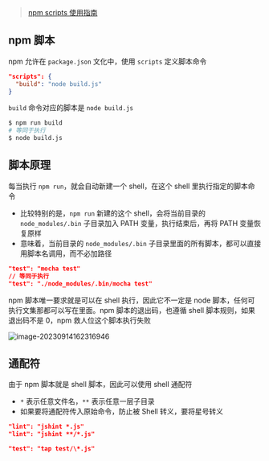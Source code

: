 > [npm scripts 使用指南](http://ruanyifeng.com/blog/2016/10/npm_scripts.html)

## npm 脚本

npm 允许在 `package.json` 文化中，使用 `scripts` 定义脚本命令

```json
"scripts": {
  "build": "node build.js"
}
```

`build` 命令对应的脚本是 `node build.js`

```bash
$ npm run build
# 等同于执行
$ node build.js
```

## 脚本原理

每当执行 `npm run`，就会自动新建一个 shell，在这个 shell 里执行指定的脚本命令

- 比较特别的是，`npm run` 新建的这个 shell，会将当前目录的 `node_modules/.bin` 子目录加入 PATH 变量，执行结束后，再将 PATH 变量恢复原样
- 意味着，当前目录的 `node_modules/.bin` 子目录里面的所有脚本，都可以直接用脚本名调用，而不必加路径

```json
"test": "mocha test"
// 等同于执行
"test": "./node_modules/.bin/mocha test"
```

npm 脚本唯一要求就是可以在 shell 执行，因此它不一定是 node 脚本，任何可执行文集那都可以写在里面。npm 脚本的退出码，也遵循 shell 脚本规则，如果退出码不是 0，npm 救人位这个脚本执行失败

![image-20230914162316946](https://gitee.com/lilyn/pic/raw/master/lagoulearn-img/image-20230914162316946.png)

## 通配符

由于 npm 脚本就是 shell 脚本，因此可以使用 shell 通配符

- `*` 表示任意文件名，`**` 表示任意一层子目录
- 如果要将通配符传入原始命令，防止被 Shell 转义，要将星号转义

```json
"lint": "jshint *.js"
"lint": "jshint **/*.js"

"test": "tap test/\*.js"
```

